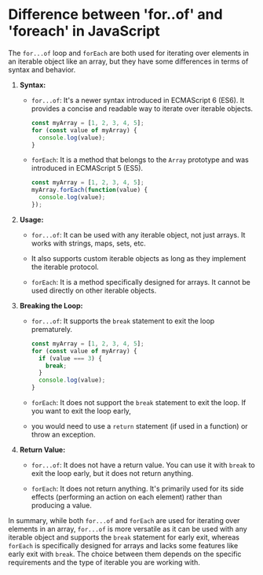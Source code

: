 # Difference between 'for..of' and 'foreach' in JavaScript

The `for...of` loop and `forEach` are both used for iterating over elements in an iterable object like an array, 
but they have some differences in terms of syntax and behavior.

1. **Syntax:**
   - `for...of`: It's a newer syntax introduced in ECMAScript 6 (ES6). It provides a concise and readable way to iterate over iterable objects.
  
     ```javascript
     const myArray = [1, 2, 3, 4, 5];
     for (const value of myArray) {
       console.log(value);
     }
     ```

   - `forEach`: It is a method that belongs to the `Array` prototype and was introduced in ECMAScript 5 (ES5).

     ```javascript
     const myArray = [1, 2, 3, 4, 5];
     myArray.forEach(function(value) {
       console.log(value);
     });
     ```

2. **Usage:**
   - `for...of`: It can be used with any iterable object, not just arrays. It works with strings, maps, sets, etc.
   - It also supports custom iterable objects as long as they implement the iterable protocol.

   - `forEach`: It is a method specifically designed for arrays. It cannot be used directly on other iterable objects.

3. **Breaking the Loop:**
   - `for...of`: It supports the `break` statement to exit the loop prematurely.

     ```javascript
     const myArray = [1, 2, 3, 4, 5];
     for (const value of myArray) {
       if (value === 3) {
         break;
       }
       console.log(value);
     }
     ```

   - `forEach`: It does not support the `break` statement to exit the loop. If you want to exit the loop early,
   -  you would need to use a `return` statement (if used in a function) or throw an exception.

4. **Return Value:**
   - `for...of`: It does not have a return value. You can use it with `break` to exit the loop early, but it does not return anything.

   - `forEach`: It does not return anything. It's primarily used for its side effects (performing an action on each element) rather than producing a value.

In summary, while both `for...of` and `forEach` are used for iterating over elements in an array,
`for...of` is more versatile as it can be used with any iterable object and supports the `break` statement for early exit,
whereas `forEach` is specifically designed for arrays and lacks some features like early exit with `break`.
The choice between them depends on the specific requirements and the type of iterable you are working with.
